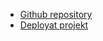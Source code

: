 - [Github repository](https://github.com/AlejandroDahlgren)
- [Deployat projekt](https://worlds-flags-git-main-alejandro-dahlgrens-projects.vercel.app/)
